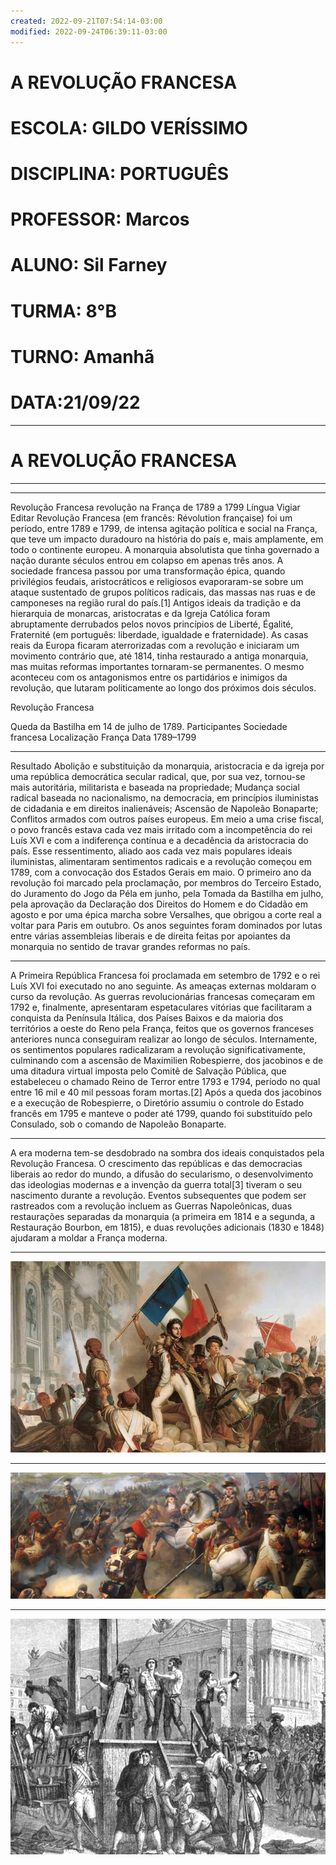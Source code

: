 ```yaml
---
created: 2022-09-21T07:54:14-03:00
modified: 2022-09-24T06:39:11-03:00
---
```


# A REVOLUÇÃO FRANCESA

# ESCOLA: GILDO VERÍSSIMO
# DISCIPLINA: PORTUGUÊS 
# PROFESSOR: Marcos
# ALUNO: Sil Farney
# TURMA: 8°B
# TURNO: Amanhã 
# DATA:21/09/22
---

# A REVOLUÇÃO FRANCESA
---
---




Revolução Francesa
revolução na França de 1789 a 1799
Língua
Vigiar
Editar
Revolução Francesa (em francês: Révolution française) foi um período, entre 1789 e 1799, de intensa agitação política e social na França, que teve um impacto duradouro na história do país e, mais amplamente, em todo o continente europeu. A monarquia absolutista que tinha governado a nação durante séculos entrou em colapso em apenas três anos. A sociedade francesa passou por uma transformação épica, quando privilégios feudais, aristocráticos e religiosos evaporaram-se sobre um ataque sustentado de grupos políticos radicais, das massas nas ruas e de camponeses na região rural do país.[1] Antigos ideais da tradição e da hierarquia de monarcas, aristocratas e da Igreja Católica foram abruptamente derrubados pelos novos princípios de Liberté, Égalité, Fraternité (em português: liberdade, igualdade e fraternidade). As casas reais da Europa ficaram aterrorizadas com a revolução e iniciaram um movimento contrário que, até 1814, tinha restaurado a antiga monarquia, mas muitas reformas importantes tornaram-se permanentes. O mesmo aconteceu com os antagonismos entre os partidários e inimigos da revolução, que lutaram politicamente ao longo dos próximos dois séculos.

Revolução Francesa

Queda da Bastilha em 14 de julho de 1789.
Participantes
Sociedade francesa
Localização
França
Data
1789–1799

---
Resultado
Abolição e substituição da monarquia, aristocracia e da igreja por uma república democrática secular radical, que, por sua vez, tornou-se mais autoritária, militarista e baseada na propriedade;
Mudança social radical baseada no nacionalismo, na democracia, em princípios iluministas de cidadania e em direitos inalienáveis;
Ascensão de Napoleão Bonaparte;
Conflitos armados com outros países europeus.
Em meio a uma crise fiscal, o povo francês estava cada vez mais irritado com a incompetência do rei Luís XVI e com a indiferença contínua e a decadência da aristocracia do país. Esse ressentimento, aliado aos cada vez mais populares ideais iluministas, alimentaram sentimentos radicais e a revolução começou em 1789, com a convocação dos Estados Gerais em maio. O primeiro ano da revolução foi marcado pela proclamação, por membros do Terceiro Estado, do Juramento do Jogo da Péla em junho, pela Tomada da Bastilha em julho, pela aprovação da Declaração dos Direitos do Homem e do Cidadão em agosto e por uma épica marcha sobre Versalhes, que obrigou a corte real a voltar para Paris em outubro. Os anos seguintes foram dominados por lutas entre várias assembleias liberais e de direita feitas por apoiantes da monarquia no sentido de travar grandes reformas no país.


---

A Primeira República Francesa foi proclamada em setembro de 1792 e o rei Luís XVI foi executado no ano seguinte. As ameaças externas moldaram o curso da revolução. As guerras revolucionárias francesas começaram em 1792 e, finalmente, apresentaram espetaculares vitórias que facilitaram a conquista da Península Itálica, dos Países Baixos e da maioria dos territórios a oeste do Reno pela França, feitos que os governos franceses anteriores nunca conseguiram realizar ao longo de séculos. Internamente, os sentimentos populares radicalizaram a revolução significativamente, culminando com a ascensão de Maximilien Robespierre, dos jacobinos e de uma ditadura virtual imposta pelo Comitê de Salvação Pública, que estabeleceu o chamado Reino de Terror entre 1793 e 1794, período no qual entre 16 mil e 40 mil pessoas foram mortas.[2] Após a queda dos jacobinos e a execução de Robespierre, o Diretório assumiu o controle do Estado francês em 1795 e manteve o poder até 1799, quando foi substituído pelo Consulado, sob o comando de Napoleão Bonaparte.

---

A era moderna tem-se desdobrado na sombra dos ideais conquistados pela Revolução Francesa. O crescimento das repúblicas e das democracias liberais ao redor do mundo, a difusão do secularismo, o desenvolvimento das ideologias modernas e a invenção da guerra total[3] tiveram o seu nascimento durante a revolução. Eventos subsequentes que podem ser rastreados com a revolução incluem as Guerras Napoleônicas, duas restaurações separadas da monarquia (a primeira em 1814 e a segunda, a Restauração Bourbon, em 1815), e duas revoluções adicionais (1830 e 1848) ajudaram a moldar a França moderna.

---

![Image](./3eb1a7f26154e8afe1fc0f46b260e068.jpg) 

---

![Image](./67619931ef9b6d823980d69d43c05ca0.jpg) 

---

![Image](./ba9cd4800a67e23a97498a5737242efc.jpg)
